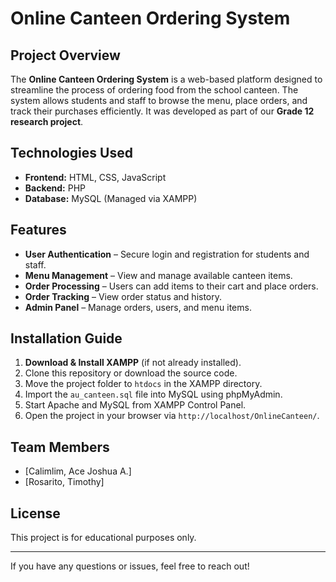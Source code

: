 # Online Canteen Ordering System

## Project Overview
The **Online Canteen Ordering System** is a web-based platform designed to streamline the process of ordering food from the school canteen. The system allows students and staff to browse the menu, place orders, and track their purchases efficiently. It was developed as part of our **Grade 12 research project**.

## Technologies Used
- **Frontend:** HTML, CSS, JavaScript  
- **Backend:** PHP  
- **Database:** MySQL (Managed via XAMPP)  

## Features
- **User Authentication** – Secure login and registration for students and staff.  
- **Menu Management** – View and manage available canteen items.  
- **Order Processing** – Users can add items to their cart and place orders.  
- **Order Tracking** – View order status and history.  
- **Admin Panel** – Manage orders, users, and menu items.  

## Installation Guide
1. **Download & Install XAMPP** (if not already installed).  
2. Clone this repository or download the source code.  
3. Move the project folder to `htdocs` in the XAMPP directory.  
4. Import the `au_canteen.sql` file into MySQL using phpMyAdmin.  
5. Start Apache and MySQL from XAMPP Control Panel.  
6. Open the project in your browser via `http://localhost/OnlineCanteen/`.  

## Team Members
- [Calimlim, Ace Joshua A.]  
- [Rosarito, Timothy]  

## License
This project is for educational purposes only.  

---

If you have any questions or issues, feel free to reach out!
